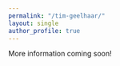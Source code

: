 ```yaml
---
permalink: "/tim-geelhaar/"
layout: single
author_profile: true
---
```

More information coming soon!
